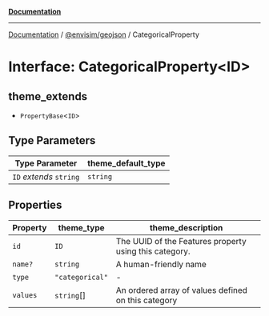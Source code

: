 [**Documentation**](../../../README.md)

---

[Documentation](../../../README.md) / [@envisim/geojson](../README.md) / CategoricalProperty

# Interface: CategoricalProperty\<ID\>

## theme_extends

- `PropertyBase`\<`ID`\>

## Type Parameters

| Type Parameter          | theme_default_type |
| ----------------------- | ------------------ |
| `ID` _extends_ `string` | `string`           |

## Properties

| Property                     | theme_type      | theme_description                                      |
| ---------------------------- | --------------- | ------------------------------------------------------ |
| <a id="id-1"></a> `id`       | `ID`            | The UUID of the Features property using this category. |
| <a id="name"></a> `name?`    | `string`        | A human-friendly name                                  |
| <a id="type"></a> `type`     | `"categorical"` | -                                                      |
| <a id="values"></a> `values` | `string`[]      | An ordered array of values defined on this category    |
